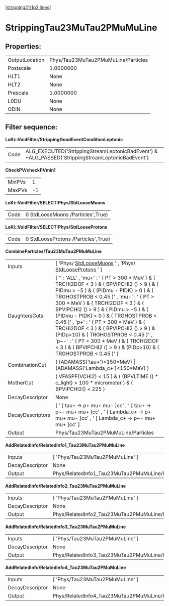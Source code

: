 [[stripping21r1p2 lines]](./stripping21r1p2-index)

# StrippingTau23MuTau2PMuMuLine

## Properties:

|                |                                     |
|----------------|-------------------------------------|
| OutputLocation | Phys/Tau23MuTau2PMuMuLine/Particles |
| Postscale      | 1.0000000                           |
| HLT1           | None                                |
| HLT2           | None                                |
| Prescale       | 1.0000000                           |
| L0DU           | None                                |
| ODIN           | None                                |

## Filter sequence:

**LoKi::VoidFilter/StrippingGoodEventConditionLeptonic**

|      |                                                                                                   |
|------|---------------------------------------------------------------------------------------------------|
| Code | ALG_EXECUTED('StrippingStreamLeptonicBadEvent') & \~ALG_PASSED('StrippingStreamLeptonicBadEvent') |

**CheckPV/checkPVmin1**

|        |     |
|--------|-----|
| MinPVs | 1   |
| MaxPVs | -1  |

**LoKi::VoidFilter/SELECT:Phys/StdLooseMuons**

|      |                                   |
|------|-----------------------------------|
| Code | 0 StdLooseMuons /Particles',True) |

**LoKi::VoidFilter/SELECT:Phys/StdLooseProtons**

|      |                                     |
|------|-------------------------------------|
| Code | 0 StdLooseProtons /Particles',True) |

**CombineParticles/Tau23MuTau2PMuMuLine**

|                  |                                                                                                                                                                                                                                                                                                                                                                                                                                                                                                                                                                      |
|------------------|----------------------------------------------------------------------------------------------------------------------------------------------------------------------------------------------------------------------------------------------------------------------------------------------------------------------------------------------------------------------------------------------------------------------------------------------------------------------------------------------------------------------------------------------------------------------|
| Inputs           | [ 'Phys/ [StdLooseMuons](./stripping21r1p2-stdloosemuons) ' , 'Phys/ [StdLooseProtons](./stripping21r1p2-stdlooseprotons) ' ]                                                                                                                                                                                                                                                                                                                                                                                                                                      |
| DaughtersCuts    | { '' : 'ALL' , 'mu+' : ' ( PT \> 300 \* MeV ) & ( TRCHI2DOF \< 3 ) & ( BPVIPCHI2 () \> 9 ) & ( PIDmu \> -5 ) & ( (PIDmu - PIDK) \> 0 ) & ( TRGHOSTPROB \< 0.45 )' , 'mu-' : ' ( PT \> 300 \* MeV ) & ( TRCHI2DOF \< 3 ) & ( BPVIPCHI2 () \> 9 ) & ( PIDmu \> -5 ) & ( (PIDmu - PIDK) \> 0 ) & ( TRGHOSTPROB \< 0.45 )' , 'p+' : ' ( PT \> 300 \* MeV ) & ( TRCHI2DOF \< 3 ) & ( BPVIPCHI2 () \> 9 ) & (PIDp\>10) & ( TRGHOSTPROB \< 0.45 )' , 'p\~-' : ' ( PT \> 300 \* MeV ) & ( TRCHI2DOF \< 3 ) & ( BPVIPCHI2 () \> 9 ) & (PIDp\>10) & ( TRGHOSTPROB \< 0.45 )' } |
| CombinationCut   | ( (ADAMASS('tau+')\<150\*MeV) \| (ADAMASS('Lambda_c+')\<150\*MeV) )                                                                                                                                                                                                                                                                                                                                                                                                                                                                                                  |
| MotherCut        | ( VFASPF(VCHI2) \< 15 ) & ( (BPVLTIME () \* c_light) \> 100 \* micrometer ) & ( BPVIPCHI2() \< 225 )                                                                                                                                                                                                                                                                                                                                                                                                                                                                 |
| DecayDescriptor  | None                                                                                                                                                                                                                                                                                                                                                                                                                                                                                                                                                                 |
| DecayDescriptors | [ ' [ tau+ -\> p+ mu+ mu- ]cc' , ' [ tau+ -\> p\~- mu+ mu+ ]cc' , ' [ Lambda_c+ -\> p+ mu+ mu- ]cc' , ' [ Lambda_c+ -\> p\~- mu+ mu+ ]cc' ]                                                                                                                                                                                                                                                                                                                                                                                                                |
| Output           | Phys/Tau23MuTau2PMuMuLine/Particles                                                                                                                                                                                                                                                                                                                                                                                                                                                                                                                                  |

**AddRelatedInfo/RelatedInfo1_Tau23MuTau2PMuMuLine**

|                 |                                                  |
|-----------------|--------------------------------------------------|
| Inputs          | [ 'Phys/Tau23MuTau2PMuMuLine' ]                |
| DecayDescriptor | None                                             |
| Output          | Phys/RelatedInfo1_Tau23MuTau2PMuMuLine/Particles |

**AddRelatedInfo/RelatedInfo2_Tau23MuTau2PMuMuLine**

|                 |                                                  |
|-----------------|--------------------------------------------------|
| Inputs          | [ 'Phys/Tau23MuTau2PMuMuLine' ]                |
| DecayDescriptor | None                                             |
| Output          | Phys/RelatedInfo2_Tau23MuTau2PMuMuLine/Particles |

**AddRelatedInfo/RelatedInfo3_Tau23MuTau2PMuMuLine**

|                 |                                                  |
|-----------------|--------------------------------------------------|
| Inputs          | [ 'Phys/Tau23MuTau2PMuMuLine' ]                |
| DecayDescriptor | None                                             |
| Output          | Phys/RelatedInfo3_Tau23MuTau2PMuMuLine/Particles |

**AddRelatedInfo/RelatedInfo4_Tau23MuTau2PMuMuLine**

|                 |                                                  |
|-----------------|--------------------------------------------------|
| Inputs          | [ 'Phys/Tau23MuTau2PMuMuLine' ]                |
| DecayDescriptor | None                                             |
| Output          | Phys/RelatedInfo4_Tau23MuTau2PMuMuLine/Particles |
